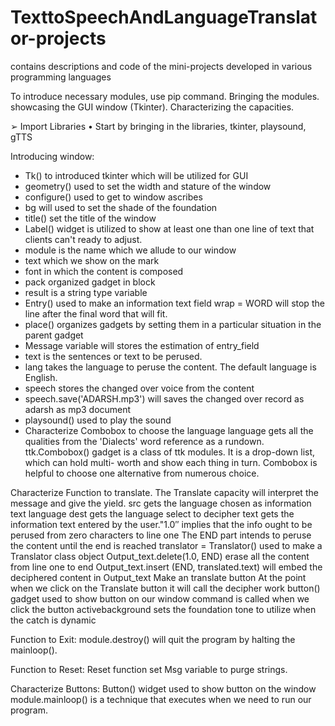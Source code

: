 # TexttoSpeechAndLanguageTranslator-projects
contains descriptions and code of the mini-projects developed in various programming languages


To introduce necessary modules, use pip command. Bringing the modules.
showcasing the GUI window (Tkinter). Characterizing the capacities.

➢ Import Libraries
• Start by bringing in the libraries, tkinter, playsound, gTTS

Introducing window:
- Tk() to introduced tkinter which will be utilized for GUI
- geometry() used to set the width and stature of the window
- configure() used to get to window ascribes
- bg will used to set the shade of the foundation
- title() set the title of the window
- Label() widget is utilized to show at least one than one line of text that clients can't ready to adjust.
- module is the name which we allude to our window
- text which we show on the mark
- font in which the content is composed
- pack organized gadget in block
- result is a string type variable
- Entry() used to make an information text field
wrap = WORD will stop the line after the final word that will fit.
- place() organizes gadgets by setting them in a particular situation in the parent gadget
- Message variable will stores the estimation of entry_field
- text is the sentences or text to be perused.
- lang takes the language to peruse the content. The default language is English.
- speech stores the changed over voice from the content
- speech.save('ADARSH.mp3') will saves the changed over record as adarsh as mp3 document
- playsound() used to play the sound
- Characterize Combobox to choose the language
language gets all the qualities from the 'Dialects' word reference as a rundown. ttk.Combobox() gadget is a class of ttk modules. It is a drop-down list, which can hold multi- worth and show each thing in turn. Combobox is helpful to choose one alternative from numerous choice.

Characterize Function to translate.
The Translate capacity will interpret the message and give the yield.
src gets the language chosen as information text language
dest gets the language select to decipher
text gets the information text entered by the user."1.0′′ implies that the info ought to be perused from zero characters to line one
The END part intends to peruse the content until the end is reached
translator = Translator() used to make a Translator class object
Output_text.delete(1.0, END) erase all the content from line one to end
Output_text.insert (END, translated.text) will embed the deciphered content in Output_text
Make an translate button
At the point when we click on the Translate button it will call the decipher work button() gadget used to show button on our window
command is called when we click the button
activebackground sets the foundation tone to utilize when the catch is dynamic

Function to Exit:
module.destroy() will quit the program by halting the mainloop().

Function to Reset:
Reset function set Msg variable to purge strings.

Characterize Buttons:
Button() widget used to show button on the window
module.mainloop() is a technique that executes when we need to run our program.
